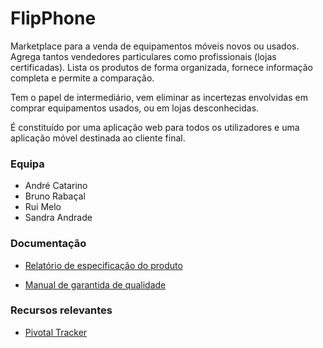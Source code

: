 # FlipPhone

Marketplace para a venda de equipamentos móveis novos ou usados. 
Agrega tantos vendedores particulares como profissionais (lojas certificadas). 
Lista os produtos de forma organizada, fornece informação completa e permite a comparação.  

Tem o papel de intermediário, vem eliminar as incertezas envolvidas em comprar equipamentos usados, ou em lojas desconhecidas.

É constituído por uma aplicação web para todos os utilizadores e uma aplicação móvel destinada ao cliente final.

### Equipa
- André Catarino
- Bruno Rabaçal
- Rui Melo
- Sandra Andrade

### Documentação
- [Relatório de especificação do produto](https://uapt33090-my.sharepoint.com/:w:/r/personal/sandraandrade_ua_pt/_layouts/15/Doc.aspx?sourcedoc=%7B20EA77B5-B403-4C9A-BDFD-FA12246322AD%7D&file=TQS%20Product%20Specification%20Report.docx&wdOrigin=OFFICECOM-WEB.START.MRU-OIB&action=default&mobileredirect=true)

- [Manual de garantida de qualidade](https://uapt33090-my.sharepoint.com/:w:/r/personal/sandraandrade_ua_pt/_layouts/15/Doc.aspx?sourcedoc=%7B7407E91F-6417-43F3-866A-A77DC3B9C599%7D&file=TQS%20QA%20Manual.docx&wdOrigin=OFFICECOM-WEB.START.MRU-OIB&action=default&mobileredirect=true)


### Recursos relevantes
- [Pivotal Tracker](https://www.pivotaltracker.com/n/projects/2448184)
